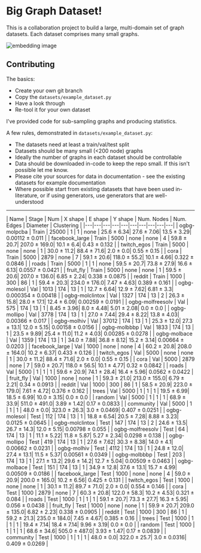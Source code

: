 # Big Graph Dataset!

This is a collaboration project to build a large, multi-domain set of graph datasets.
Each dataset comprises many small graphs.

![embedding image](https://github.com/neutralpronoun/big-graph-dataset/blob/main/outputs/embedding.png)

## Contributing

The basics:
 - Create your own git branch
 - Copy the `datasets/example_dataset.py`
 - Have a look through
 - Re-tool it for your own dataset

 I've provided code for sub-sampling graphs and producing statistics.

 A few rules, demonstrated in `datasets/example_dataset.py`:
 - The datasets need at least a train/val/test split
 - Datasets should be many small (<200 node) graphs
 - Ideally the number of graphs in each dataset should be controllable
 - Data should be downloaded in-code to keep the repo small. If this isn't possible let me know.
 - Please cite your sources for data in documentation - see the existing datasets for example documentation
 - Where possible start from existing datasets that have been used in-literature, or if using generators, use generators that are well-understood

--- 
| Name  |  Stage  |  Num  |  X shape  |  E shape  |  Y shape  |  Num. Nodes  |  Num. Edges  |  Diameter  |  Clustering  | |---|---|---|---|---|---|---|---|---|---| | ogbg-molpcba | Train | 25000 | 1 | 1 | none | 25.6 ± 6.34| 27.6 ± 7.06| 13.5 ± 3.29| 0.00112 ± 0.011 | | facebook_large | Train | 5000 | none | none | 4 | 59.8 ± 20.7| 207.0 ± 169.0| 10.1 ± 6.4| 0.43 ± 0.132 | | twitch_egos | Train | 5000 | none | none | 1 | 30.0 ± 11.2| 88.4 ± 71.6| 2.0 ± 0.0| 0.55 ± 0.15 | | cora | Train | 5000 | 2879 | none | 7 | 59.1 ± 20.6| 118.0 ± 55.2| 10.1 ± 4.66| 0.322 ± 0.0846 | | roads | Train | 5000 | 1 | 1 | none | 59.5 ± 20.7| 73.8 ± 27.9| 16.6 ± 6.13| 0.0557 ± 0.0421 | | fruit_fly | Train | 5000 | none | none | 1 | 59.5 ± 20.6| 207.0 ± 136.0| 6.85 ± 2.24| 0.338 ± 0.0875 | | reddit | Train | 1000 | 300 | 86 | 1 | 59.4 ± 20.3| 234.0 ± 176.0| 7.47 ± 4.63| 0.389 ± 0.161 | | ogbg-molesol | Val | 1013 | 174 | 13 | 1 | 12.7 ± 6.64| 12.9 ± 7.62| 6.81 ± 3.3| 0.000354 ± 0.00418 | | ogbg-molclintox | Val | 1327 | 174 | 13 | 2 | 26.3 ± 15.8| 28.0 ± 17.1| 12.4 ± 6.09| 0.00259 ± 0.0191 | | ogbg-molfreesolv | Val | 575 | 174 | 13 | 1 | 8.45 ± 3.96| 8.0 ± 4.48| 5.01 ± 2.08| 0.0 ± 0.0 | | ogbg-mollipo | Val | 3778 | 174 | 13 | 1 | 27.0 ± 7.44| 29.4 ± 8.22| 13.8 ± 4.03| 0.00366 ± 0.017 | | ogbg-molhiv | Val | 37012 | 174 | 13 | 1 | 25.3 ± 12.0| 27.3 ± 13.1| 12.0 ± 5.15| 0.00158 ± 0.0156 | | ogbg-molbbbp | Val | 1833 | 174 | 13 | 1 | 23.5 ± 9.89| 25.4 ± 11.0| 11.2 ± 4.03| 0.00285 ± 0.0278 | | ogbg-molbace | Val | 1359 | 174 | 13 | 1 | 34.0 ± 7.88| 36.8 ± 8.12| 15.2 ± 3.14| 0.00664 ± 0.0203 | | facebook_large | Val | 1000 | none | none | 4 | 60.2 ± 20.8| 208.0 ± 164.0| 10.2 ± 6.37| 0.433 ± 0.126 | | twitch_egos | Val | 5000 | none | none | 1 | 30.0 ± 11.2| 88.4 ± 71.6| 2.0 ± 0.0| 0.55 ± 0.15 | | cora | Val | 5000 | 2879 | none | 7 | 59.0 ± 20.7| 118.0 ± 56.5| 10.1 ± 4.77| 0.32 ± 0.0842 | | roads | Val | 5000 | 1 | 1 | 1 | 59.6 ± 20.9| 74.1 ± 28.4| 16.4 ± 5.96| 0.0562 ± 0.0422 | | fruit_fly | Val | 1000 | none | none | 1 | 59.3 ± 21.0| 213.0 ± 155.0| 6.79 ± 2.21| 0.34 ± 0.0913 | | reddit | Val | 1000 | 300 | 86 | 1 | 58.5 ± 20.9| 223.0 ± 179.0| 7.61 ± 4.72| 0.376 ± 0.162 | | trees | Val | 5000 | 1 | 1 | 1 | 19.5 ± 6.99| 18.5 ± 6.99| 10.0 ± 3.15| 0.0 ± 0.0 | | random | Val | 5000 | 1 | 1 | 1 | 68.9 ± 33.9| 511.0 ± 491.0| 3.89 ± 1.42| 0.17 ± 0.0833 | | community | Val | 5000 | 1 | 1 | 1 | 48.0 ± 0.0| 323.0 ± 26.3| 3.0 ± 0.0469| 0.407 ± 0.0251 | | ogbg-molesol | Test | 112 | 174 | 13 | 1 | 18.8 ± 6.54| 20.5 ± 7.28| 8.88 ± 3.23| 0.0125 ± 0.0645 | | ogbg-molclintox | Test | 147 | 174 | 13 | 2 | 24.6 ± 13.5| 26.7 ± 14.3| 12.0 ± 5.15| 0.00798 ± 0.055 | | ogbg-molfreesolv | Test | 64 | 174 | 13 | 1 | 11.1 ± 5.22| 11.8 ± 5.87| 5.27 ± 2.34| 0.0298 ± 0.138 | | ogbg-mollipo | Test | 419 | 174 | 13 | 1 | 27.6 ± 7.62| 30.3 ± 8.38| 14.0 ± 4.1| 0.00662 ± 0.0231 | | ogbg-molhiv | Test | 4112 | 174 | 13 | 1 | 24.8 ± 12.0| 27.4 ± 13.1| 11.5 ± 5.37| 0.00561 ± 0.0349 | | ogbg-molbbbp | Test | 203 | 174 | 13 | 1 | 27.1 ± 13.2| 29.6 ± 14.2| 12.7 ± 5.04| 0.00509 ± 0.0463 | | ogbg-molbace | Test | 151 | 174 | 13 | 1 | 34.9 ± 12.8| 37.6 ± 13.1| 15.7 ± 4.99| 0.00509 ± 0.0186 | | facebook_large | Test | 1000 | none | none | 4 | 59.0 ± 20.9| 200.0 ± 165.0| 10.2 ± 6.56| 0.425 ± 0.131 | | twitch_egos | Test | 1000 | none | none | 1 | 30.1 ± 11.2| 89.7 ± 71.0| 2.0 ± 0.0| 0.554 ± 0.146 | | cora | Test | 1000 | 2879 | none | 7 | 60.3 ± 20.8| 122.0 ± 58.3| 10.2 ± 4.53| 0.321 ± 0.084 | | roads | Test | 1000 | 1 | 1 | 1 | 59.1 ± 20.7| 73.3 ± 27.7| 16.3 ± 5.95| 0.056 ± 0.0438 | | fruit_fly | Test | 1000 | none | none | 1 | 59.9 ± 20.7| 209.0 ± 135.0| 6.82 ± 2.23| 0.338 ± 0.0905 | | reddit | Test | 1000 | 300 | 86 | 1 | 59.2 ± 21.3| 235.0 ± 184.0| 7.45 ± 4.67| 0.385 ± 0.16 | | trees | Test | 1000 | 1 | 1 | 1 | 19.4 ± 7.14| 18.4 ± 7.14| 9.96 ± 3.19| 0.0 ± 0.0 | | random | Test | 1000 | 1 | 1 | 1 | 68.6 ± 34.6| 505.0 ± 487.0| 3.93 ± 1.47| 0.17 ± 0.0839 | | community | Test | 1000 | 1 | 1 | 1 | 48.0 ± 0.0| 322.0 ± 25.7| 3.0 ± 0.0316| 0.409 ± 0.0269 | 
